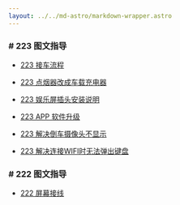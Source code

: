 ```yaml
---
layout: ../../md-astro/markdown-wrapper.astro
---
```


### # 223 图文指导

- <a href="../223/doc/image-car-223">223 接车流程</a>

- <a href="../223/doc/image-cigerate">223 点烟器改成车载充电器</a>

- <a href="../23/doc/image-screen-circuit">223 娱乐屏插头安装说明</a>

- <a href="../223/doc/image-upgrade">223 APP 软件升级</a>

- <a href="../223/doc/fix-backup-show">223 解决倒车摄像头不显示</a>

- <a href="../223/doc/fix-input">223 解决连接WIFI时无法弹出键盘</a>

### # 222 图文指导

- <a href="../222/doc/screen-circuit">222 屏幕接线</a>